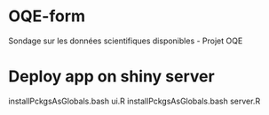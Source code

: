 # OQE-form
Sondage sur les données scientifiques disponibles - Projet OQE

# Deploy app on shiny server

  installPckgsAsGlobals.bash ui.R
  installPckgsAsGlobals.bash server.R

